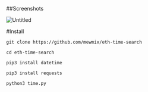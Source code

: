 ##Screenshots

![Untitled](https://user-images.githubusercontent.com/42463809/182500430-e13c9718-eff7-45f2-a082-f39cb3ab1f5d.gif)


#Install
```
git clone https://github.com/mewmix/eth-time-search

cd eth-time-search

pip3 install datetime 

pip3 install requests

python3 time.py 
```
